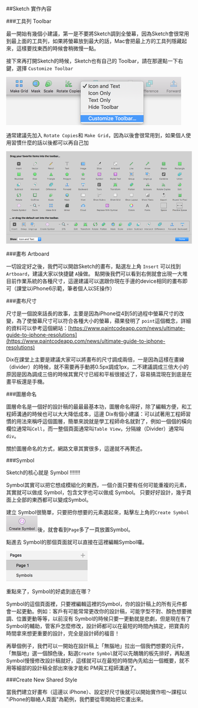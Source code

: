 ##Sketch 實作內容

###工具列 Toolbar

最一開始有幾個小建議，第一是不要將Sketch調到全螢幕，因為Sketch會很常用到最上面的工具列，如果將螢幕放到最大的話，Mac會把最上方的工具列隱藏起來，這樣要找東西的時候會稍微慢一點。

接下來再打開Sketch的時候，Sketch也有自己的 Toolbar，請在那邊點一下右鍵，選擇 `Customize Toolbar`

![Alt text](/SketchPracticepics/toolbar.png)

通常建議先加入 `Rotate Copies`和 `Make Grid`，因為以後會很常用到，如果個人使用習慣什麼的話以後都可以再自己加

![Alt text](/SketchPracticepics/toolbar-1.png)



###畫布 Artboard

一切設定好之後，我們可以開啟Sketch的畫布，點選左上角 `Insert` 可以找到 `Artboard`，建議大家以快捷鍵 `A`操做。
點開後我們可以看到右側就會出現一大堆目前作業系統的各種尺寸，這邊建議可以選跟你現在手邊的device相同的畫布即可（課堂以iPhone6示範，筆者個人以SE操作）



###畫布尺寸

尺寸是一個說來話長的故事，主要是因為iPhone從4到5的過程中螢幕尺寸的改變，為了使螢幕尺寸可以符合各種大小的螢幕，蘋果發明了 `point`這個概念，詳細的資料可以參考這個網站：[https://www.paintcodeapp.com/news/ultimate-guide-to-iphone-resolutions](https://www.paintcodeapp.com/news/ultimate-guide-to-iphone-resolutions)

Dix在課堂上主要是建議大家可以將畫布的尺寸調成兩倍，一是因為這樣在畫線（divider）的時候，就不需要再手動將0.5px調成1px，二不建議調成三倍大小的原因是因為調成三倍的時候其實尺寸已經和平板很接近了，容易搞混現在到底是在畫平板還是手機。



###圖層命名

圖層命名是一個好的設計稿的最最最基本功，圖層命名得好，除了編輯方便，和工程師溝通的時候也可以大大降低成本，這邊 Dix有個小建議：可以試著用工程師習慣的用法來稱呼這個圖層，簡單來說就是學工程師命名就對了，例如一個個的橫向欄位通常叫`Cell`，而一整個頁面通常叫`Table View`，分隔線（Divider）通常叫`div`。

關於圖層命名的方式，網路文章其實很多，這邊就不再贅述。



###Symbol

Sketch的核心就是 Symbol !!!!!!!

Symbol其實可以把它想成模組化的東西，一個介面只要有任何可能重複的元素，其實就可以做成 Symbol，包含文字也可以做成 Symbol。
只要好好設計，幾乎頁面上全部的東西都可以變成Symbol。

建立 Symbol很簡單，只要把你想要的元素選起來，點擊左上角的`Create Symbol`![Alt text](/SketchPracticepics/createsymbol.png)後，就會看到`Page`多了一頁放置Symbol。

點進去 Symbol的那個頁面就可以直接在這裡編輯Symbol囉。

![Alt text](/SketchPracticepics/symbolpage.png)


重點來了，Symbol的好處到底在哪？

Symbol的這個頁面裡，只要裡編輯這裡的Symbol，你的設計稿上的所有元件都會一起更動。例如：客戶有可能常常更改你的設計稿，可能字型不對、顏色想要微調、位置更動等等，以前沒有 Symbol的時候只要一更動就是悲劇，但是現在有了 Symbol的輔助，管客戶怎麼修改，設計師都可以在最短的時間內搞定，把寶貴的時間拿來想更重要的設計，完全是設計師的福音！

再舉個例子，我們可以一開始在設計稿上「無腦地」拉出一個我們想要的元件，「無腦地」選一個顏色後，點選`Create Symbol`就可以先醜醜的板先排好，再點進Symbol慢慢修改設計稿就好，這樣就可以在最短的時間內先給出一個概要，就不用等細部的設計稿全部出來後才能和 PM與工程師溝通了。



###Create New Shared Style

當我們建立好畫布（這邊以 iPhone）、設定好尺寸後就可以開始實作啦～課程以 "iPhone的聯絡人頁面"為範例，我們要從零開始把它畫出來。

